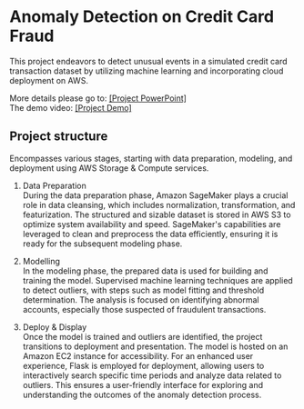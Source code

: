# Anomaly Detection on Credit Card Fraud

This project endeavors to detect unusual events in a simulated credit card transaction dataset by utilizing machine learning and incorporating cloud deployment on AWS.<br>

More details please go to: [[Project PowerPoint]](https://drive.google.com/file/d/1aRfzkz3Ce1CibNvE_z8YgL__RyDmn4oH/view?usp=sharing)<br>
The demo video: [[Project Demo]](https://www.youtube.com/watch?v=UPLxJ4jbBDo&ab_channel=YiboGe)

## Project structure
Encompasses various stages, starting with data preparation, modeling, and deployment using AWS Storage & Compute services. 
<br>
1. Data Preparation <br>
During the data preparation phase, Amazon SageMaker plays a crucial role in data cleansing, which includes normalization, transformation, and featurization. The structured and sizable dataset is stored in AWS S3 to optimize system availability and speed. SageMaker's capabilities are leveraged to clean and preprocess the data efficiently, ensuring it is ready for the subsequent modeling phase. <br>

2. Modelling <br>
In the modeling phase, the prepared data is used for building and training the model. Supervised machine learning techniques are applied to detect outliers, with steps such as model fitting and threshold determination. The analysis is focused on identifying abnormal accounts, especially those suspected of fraudulent transactions.<br>

3. Deploy & Display<br>
Once the model is trained and outliers are identified, the project transitions to deployment and presentation. The model is hosted on an Amazon EC2 instance for accessibility. For an enhanced user experience, Flask is employed for deployment, allowing users to interactively search specific time periods and analyze data related to outliers. This ensures a user-friendly interface for exploring and understanding the outcomes of the anomaly detection process.



